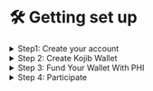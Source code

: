 # 🛠 Getting set up

<details>

<summary>Step1: Create your account</summary>

Creating a Kojib account is easy and only takes a few minutes. Here's a step-by-step guide on how to get started:

1. Visit the Kojib website and click the “Sign Up” button.
2. Enter your email address and create a secure password.
3. Set up your profile.
4. Start sending messages and connecting with your friends and family.

That's it! You are now ready to start using Kojib and stay connected with the people you care about.

</details>

<details>

<summary>Step 2: Create Kojib Wallet</summary>

1\) Open Up The Wallet Tab In The Menu Within Kojib.com&#x20;

2\) Select the currency you want to add then select the "continue" button.&#x20;

3\) After the wallet is created, click show address & you will be shown a list of 12 words.&#x20;

4\) These words are your backup phrase which you should write down and store in a safe place.&#x20;

5\) Once you have written down the backup phrase, click "I've Written It Down".&#x20;

6\) Finally, you will be asked to enter your backup phrase to confirm that you have written it down correctly.&#x20;

7\) Once you have completed these steps, your wallet will be created and you can start using it to store and manage your PHI & Kojib Tokens.

</details>

<details>

<summary>Step 3: Fund Your Wallet With PHI</summary>

To fund your Kojib wallet with Phi using [Buy.Phi.Holdings](https://buy.phi.holdings),&#x20;

1\) Enter the amount you wish to deposit then select the method of deposit (Credit Card or Cryptocurrency).&#x20;

2\) Once you have sent funds, fill out the redemption form and enter the public address of your Kojib wallet.&#x20;

3\) Finally, click "Redeem" and your Phi will be sent to your Kojib wallet.

</details>

<details>

<summary>Step 4: Participate</summary>

Participating in the Kojib ecosystem is easy. All you need is a Kojib wallet and some Kojib tokens. Kojib tokens are a form of digital asset that can be used to purchase goods, services, and even other digital assets on the Kojib network. Once you have your Kojib wallet and some tokens, you can start participating in the Kojib ecosystem.

You can use Kojib tokens to purchase goods and services from merchants on the Kojib network, or you can buy and sell digital assets like cryptocurrencies, digital art, and even collectible items. You can also use Kojib tokens to purchase advertising on the Kojib network, or to participate in the Kojib rewards program and earn rewards for participating in Kojib activities.

you can use Kojib tokens to pay for transactions within the Kojib ecosystem, or to purchase gaming items and in-game items. All of these activities are made possible by the Kojib network and the Kojib tokens.

Kojib holders can participate in voting and creating proposals in the Kojib network by staking their Kojib tokens. This process is called staking, and it is used to secure the Kojib blockchain and enable it to function properly. When Kojib holders stake their tokens, they are rewarded with a portion of the rewards generated by the Kojib network.

Kojib holders can also use their staked tokens to participate in on-chain governance and voting. This includes voting on protocol upgrades, project proposals, and other important decisions that need to be made in order to ensure the Kojib network is running smoothly and securely. By participating in these votes, Kojib holders can help shape the future of the Kojib network and ensure that it is running optimally.

In addition, Kojib holders can also create their own proposals and submit them to the Kojib network. These proposals can be used to suggest new features or changes that could benefit the Kojib network, and if approved by the Kojib holders, can be implemented into the Kojib network. This allows Kojib holders to have a direct say in the development of the Kojib network and ensure that it is running as effectively and securely as possible.



</details>

